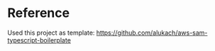 # Reference

Used this project as template: https://github.com/alukach/aws-sam-typescript-boilerplate
